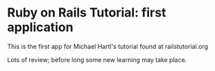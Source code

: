 # Ruby on Rails Tutorial: first application

This is the first app for Michael Hartl's tutorial
found at railstutorial.org

Lots of review; before long some new learning may take place.
